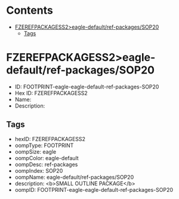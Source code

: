 



Contents
========

* [FZEREFPACKAGESS2>eagle-default/ref-packages/SOP20](#fzerefpackagess2eagle-defaultref-packagessop20)
	* [Tags](#tags)

# FZEREFPACKAGESS2>eagle-default/ref-packages/SOP20

- ID: FOOTPRINT-eagle-eagle-default-ref-packages-SOP20
- Hex ID: FZEREFPACKAGESS2
- Name: 
- Description: 

## Tags

- hexID: FZEREFPACKAGESS2
- oompType: FOOTPRINT
- oompSize: eagle
- oompColor: eagle-default
- oompDesc: ref-packages
- oompIndex: SOP20
- oompName: eagle-default/ref-packages/SOP20
- description: &lt;b&gt;SMALL OUTLINE PACKAGE&lt;/b&gt;
- oompID: FOOTPRINT-eagle-eagle-default-ref-packages-SOP20
